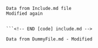 <!-- START [code] include.md -->
```
Data from Include.md file
Modified again


```<!-- END [code] include.md -->

Data from DummyFile.md - Modified
